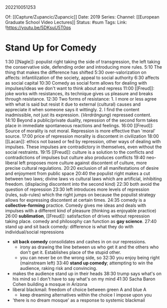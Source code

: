 202210051253

Of: [[Capture/Zupancic/Zupancic]]
Date: 2019
Series: 
Channel: [[European Graduate School Video Lectures]]
Status: #sum 
Tags: 
Link: !https://youtu.be/5DKsuU5T0qs

# Stand Up for Comedy

1:30    [[Nagle]]: populist right taking the side of transgression, the left taking the conservative side, defending order and introducing more rules.
5:10    The thing that makes the difference has shifted
5:30    over-valorization on affects: infantilization of the society, appeal to social authority
6:30    affects as social capital
10:30    Comedy as social form allows for dealing with impulses/ideas we don't want to think about and repress
11:00    [[Freud]]: joke works with resistances, its technique gives us pleasure and breaks through resistance.
12:30    Two forms of resistance: 
	1. I more or less agree with what is said but resist it due to external (cultural) causes and appreciate it when someone says it wittingly.
	2. I find the content inadmissible, not just its expression. (*Verdrängung*) repressed content.
14:10    Beyond a public/private duality, repression of the second form takes place in immediate spontaneous reactions and feelings.
16:00    [[Freud]]: Source of morality is not moral. Repression is more effective than 'moral' source.
17:00    price of repression morality is discontent in civilization
18:00    [[Lacan]]: ethics not based or fed by repression, other ways of dealing with impulses. These impulses are contradictory in themselves, even without the social restraints.
19:15    [[Freud]]: culture is a solution to the conflicts and contradictions of impulses but culture also produces conflicts
19:40    neo-liberal left proposes more culture against discontent of culture, more precise cultural regulations. 
20:20    exclusion of all manifestations of desire and enjoyment from public space
20:40    the populist right makes a cut between two laws; divine laws vs cultural laws which are artificial, inhibiting freedom. (displacing discontent into the second kind)
22:30    both avoid the question of repression
23:30    left introduces more levels of repression (rules, sub-rules) which the right jumps on because the populist strategy allows for expressing discontent at certain times.
24:35     comedy is a **collective-forming** practice. Comedy gives me ideas and deals with impulses with a different kind of pleasure (thinking as enjoyable practice)
26:00     **sublimation**, [[Freud]]: satisfaction of drives without repression taking place. comedy and philosophy can function as **gay science**.
27:40     stand up and sit back comedy: difference is what they do with individual/social repressions
- **sit back comedy** consolidates and cashes in on our repressions.
	- irony as drawing the line between us who get it and the others who don't get it. Establishes place of the stupid other.
	- you can never be on the wrong side, so 
32:30    you enjoy being right (mainstream left)
33:40    **stand up comedy**; attempting to win the audience, raking risk and convincing.
- makes the audience stand up in their heads
38:30    trump says what's on his mind so I don't have to say what's on my mind
41:30    Sacha Baron Cohen building a mosque in Arizona
- liberal blackmail: freedom of choice between green A and blue A
	- keep dreaming alternatives within the choice I impose upon you
- 'there is no dream mosque' as a response to systemic blackmail